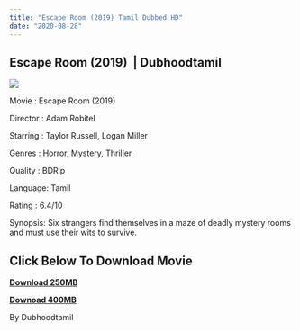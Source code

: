 ```yaml
---
title: "Escape Room (2019) Tamil Dubbed HD"
date: "2020-08-28"
---
```


## Escape Room (2019)  | Dubhoodtamil

![](https://1.bp.blogspot.com/-2hd1IM9IPV0/X0iuqGy3MDI/AAAAAAAACKM/kkwcKKFlm7EVcdFLyK0Vkuv8lQAMkFl5QCNcBGAsYHQ/w384-h512/817XW6R5p3L._RI_.jpg)

Movie : Escape Room (2019) 

Director : Adam Robitel 

Starring : Taylor Russell, Logan Miller 

Genres : Horror, Mystery, Thriller

Quality : BDRip

Language: Tamil 

Rating : 6.4/10

Synopsis: Six strangers find themselves in a maze of deadly mystery rooms and must use their wits to survive.

## **Click Below To Download Movie**

**[Download 250MB](https://oncehelp.com/escaperoom-1)**

**[Downoad 400MB](https://oncehelp.com/escaperoom-2)**

By Dubhoodtamil
